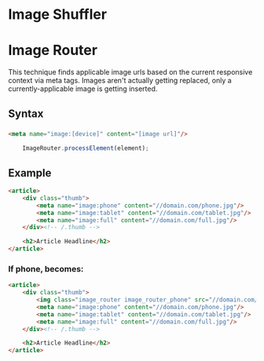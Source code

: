 # Image Shuffler

# Image Router

This technique finds applicable image urls based on the current responsive context via meta tags. Images aren't actually getting replaced, only a currently-applicable image is getting inserted.

## Syntax

###
```html
<meta name="image:[device]" content="[image url]"/>
```

```javascript
	ImageRouter.processElement(element);
```


## Example
```html
<article>
	<div class="thumb">
		<meta name="image:phone" content="//domain.com/phone.jpg"/>
		<meta name="image:tablet" content="//domain.com/tablet.jpg"/>
		<meta name="image:full" content="//domain.com/full.jpg"/>
	</div><!-- /.thumb -->

	<h2>Article Headline</h2>
</article>
```

### If phone, becomes:

```html
<article>
	<div class="thumb">
		<img class="image_router image_router_phone" src="//domain.com/phone.jpg"/>
		<meta name="image:phone" content="//domain.com/phone.jpg"/>
		<meta name="image:tablet" content="//domain.com/tablet.jpg"/>
		<meta name="image:full" content="//domain.com/full.jpg"/>
	</div><!-- /.thumb -->

	<h2>Article Headline</h2>
</article>
```

